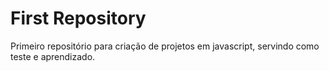 # First Repository
 Primeiro repositório para criação de projetos em javascript, servindo como teste e aprendizado.
